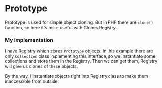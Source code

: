 # Prototype

Prototype is used for simple object cloning. But in PHP there are `clone()` function, so here it's more useful with Clones Registry.

### My implementation

I have Registry which stores `Prototype` objects. In this example there are only `Collection` class implementing this interface, so we instantiate some collections and store them in the Registry. Then we can get them, Registry will give us clones of these objects.

By the way, I instantiate objects right into Registry class to make them inaccessible from outside.